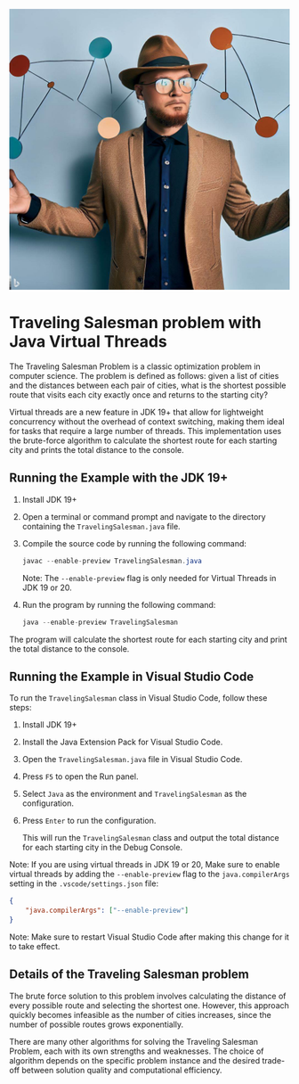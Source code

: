 ![Traveling Salesmzn]( https://github.com/roryp/virtualthreads/blob/main/salesman.jpeg?raw=true)

# Traveling Salesman problem with Java Virtual Threads

The Traveling Salesman Problem is a classic optimization problem in computer science. The problem is defined as follows: given a list of cities and the distances between each pair of cities, what is the shortest possible route that visits each city exactly once and returns to the starting city?

Virtual threads are a new feature in JDK 19+ that allow for lightweight concurrency without the overhead of context switching, making them ideal for tasks that require a large number of threads. This implementation uses the brute-force algorithm to calculate the shortest route for each starting city and prints the total distance to the console.

## Running the Example with the JDK 19+

1. Install JDK 19+
2. Open a terminal or command prompt and navigate to the directory containing the `TravelingSalesman.java` file.
3. Compile the source code by running the following command:

   ```java
   javac --enable-preview TravelingSalesman.java
   ```

   Note: The `--enable-preview` flag is only needed for Virtual Threads in JDK 19 or 20.
   
4. Run the program by running the following command:

   ```java
   java --enable-preview TravelingSalesman
   ```

The program will calculate the shortest route for each starting city and print the total distance to the console.

## Running the Example in Visual Studio Code

To run the `TravelingSalesman` class in Visual Studio Code, follow these steps:

1. Install JDK 19+
2. Install the Java Extension Pack for Visual Studio Code.
3. Open the `TravelingSalesman.java` file in Visual Studio Code.
4. Press `F5` to open the Run panel.
5. Select `Java` as the environment and `TravelingSalesman` as the configuration.
6. Press `Enter` to run the configuration.

   This will run the `TravelingSalesman` class and output the total distance for each starting city in the Debug Console.

Note: If you are using virtual threads in JDK 19 or 20, Make sure to enable virtual threads by adding the `--enable-preview` flag to the `java.compilerArgs` setting in the `.vscode/settings.json` file:

```json
{
    "java.compilerArgs": ["--enable-preview"]
}
```

Note: Make sure to restart Visual Studio Code after making this change for it to take effect.

## Details of the Traveling Salesman problem

The brute force solution to this problem involves calculating the distance of every possible route and selecting the shortest one. However, this approach quickly becomes infeasible as the number of cities increases, since the number of possible routes grows exponentially.

There are many other algorithms for solving the Traveling Salesman Problem, each with its own strengths and weaknesses. The choice of algorithm depends on the specific problem instance and the desired trade-off between solution quality and computational efficiency.
